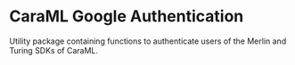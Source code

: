 # CaraML Google Authentication

Utility package containing functions to authenticate users of the Merlin and Turing SDKs of CaraML.

